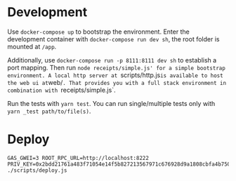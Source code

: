 
# Development

Use `docker-compose up` to bootstrap the environment.
Enter the development container with `docker-compose run dev sh`, the root folder is mounted at `/app`.

Additionally, use `docker-compose run -p 8111:8111 dev sh` to establish a port mapping.
Then run `node receipts/simple.js' for a simple bootstrap environment.
A local http server at `scripts/http.js` is available to host the web ui at `web/`.
That provides you with a full stack environment in combination with `receipts/simple.js`.

Run the tests with `yarn test`.
You can run single/multiple tests only with `yarn _test path/to/file(s)`.


# Deploy

```
GAS_GWEI=3 ROOT_RPC_URL=http://localhost:8222 PRIV_KEY=0x2bdd21761a483f71054e14f5b827213567971c676928d9a1808cbfa4b7501200 ./scripts/deploy.js
```
